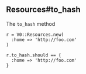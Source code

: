 ## Resources#to_hash

The `to_hash` method

    r = V0::Resources.new(
      :home => 'http://foo.com'
    )

    r.to_hash.should == {
      :home => 'http://foo.com'
    }

